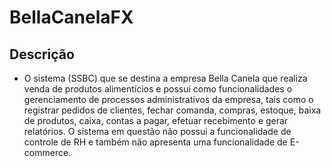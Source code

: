 # BellaCanelaFX

## Descrição
- O sistema (SSBC) que se destina a empresa Bella Canela que realiza venda de produtos alimentícios e possui como funcionalidades o gerenciamento de processos administrativos da empresa, tais como o registrar pedidos de clientes, fechar comanda, compras, estoque, baixa de produtos, caixa, contas a pagar, efetuar recebimento e gerar relatórios. O sistema em questão não possui a funcionalidade de controle de RH e também não apresenta uma funcionalidade de E-commerce.